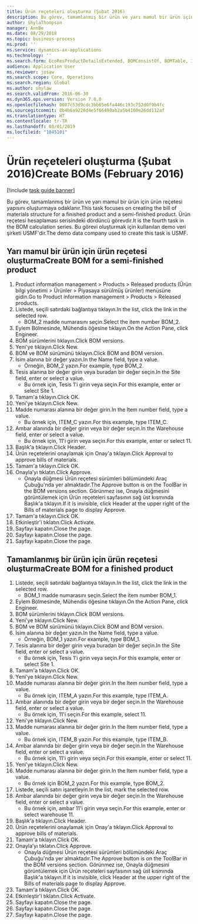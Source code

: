 ```yaml
---
title: Ürün reçeteleri oluşturma (Şubat 2016)
description: Bu görev, tamamlanmış bir ürün ve yarı mamul bir ürün için ürün reçetesi yapısını oluşturmaya odaklanır.
author: ShylaThompson
manager: AnnBe
ms.date: 08/29/2018
ms.topic: business-process
ms.prod: ''
ms.service: dynamics-ax-applications
ms.technology: ''
ms.search.form: EcoResProductDetailsExtended, BOMConsistOf, BOMTable, InventLocationIdLookup
audience: Application User
ms.reviewer: josaw
ms.search.scope: Core, Operations
ms.search.region: Global
ms.author: shylaw
ms.search.validFrom: 2016-06-30
ms.dyn365.ops.version: Version 7.0.0
ms.openlocfilehash: 0087c53d9cdc3bb65e6fa446c193c752d0f9b4fc
ms.sourcegitcommit: 8b4b6a9226d4e5f66498ab2a5b4160e26dd112af
ms.translationtype: HT
ms.contentlocale: tr-TR
ms.lasthandoff: 08/01/2019
ms.locfileid: "1845101"
---
```

# <a name="create-boms-february-2016"></a><span data-ttu-id="ad6ae-103">Ürün reçeteleri oluşturma (Şubat 2016)</span><span class="sxs-lookup"><span data-stu-id="ad6ae-103">Create BOMs (February 2016)</span></span>

[!include [task guide banner](../../includes/task-guide-banner.md)]

<span data-ttu-id="ad6ae-104">Bu görev, tamamlanmış bir ürün ve yarı mamul bir ürün için ürün reçetesi yapısını oluşturmaya odaklanır.</span><span class="sxs-lookup"><span data-stu-id="ad6ae-104">This task focuses on creating the bill of materials structure for a finished product and a semi-finished product.</span></span> <span data-ttu-id="ad6ae-105">Ürün reçetesi hesaplaması serisindeki dördüncü görevdir.</span><span class="sxs-lookup"><span data-stu-id="ad6ae-105">It is the fourth task in the BOM calculation series.</span></span> <span data-ttu-id="ad6ae-106">Bu görevi oluşturmak için kullanılan demo veri şirketi USMF'dir.</span><span class="sxs-lookup"><span data-stu-id="ad6ae-106">The demo data company used to create this task is USMF.</span></span>


## <a name="create-bom-for-a-semi-finished-product"></a><span data-ttu-id="ad6ae-107">Yarı mamul bir ürün için ürün reçetesi oluşturma</span><span class="sxs-lookup"><span data-stu-id="ad6ae-107">Create BOM for a semi-finished product</span></span>
1. <span data-ttu-id="ad6ae-108">Product information management > Products > Released products (Ürün bilgi yönetimi > Ürünler > Piyasaya sürülmüş ürünler) menüsüne gidin.</span><span class="sxs-lookup"><span data-stu-id="ad6ae-108">Go to Product information management > Products > Released products.</span></span>
2. <span data-ttu-id="ad6ae-109">Listede, seçili satırdaki bağlantıya tıklayın.</span><span class="sxs-lookup"><span data-stu-id="ad6ae-109">In the list, click the link in the selected row.</span></span>
    * <span data-ttu-id="ad6ae-110">BOM_2 madde numarasını seçin.</span><span class="sxs-lookup"><span data-stu-id="ad6ae-110">Select the item number BOM_2.</span></span>  
3. <span data-ttu-id="ad6ae-111">Eylem Bölmesinde, Mühendis öğesine tıklayın.</span><span class="sxs-lookup"><span data-stu-id="ad6ae-111">On the Action Pane, click Engineer.</span></span>
4. <span data-ttu-id="ad6ae-112">BOM sürümlerini tıklayın.</span><span class="sxs-lookup"><span data-stu-id="ad6ae-112">Click BOM versions.</span></span>
5. <span data-ttu-id="ad6ae-113">Yeni'ye tıklayın.</span><span class="sxs-lookup"><span data-stu-id="ad6ae-113">Click New.</span></span>
6. <span data-ttu-id="ad6ae-114">BOM ve BOM sürümünü tıklayın.</span><span class="sxs-lookup"><span data-stu-id="ad6ae-114">Click BOM and BOM version.</span></span>
7. <span data-ttu-id="ad6ae-115">İsim alanına bir değer yazın.</span><span class="sxs-lookup"><span data-stu-id="ad6ae-115">In the Name field, type a value.</span></span>
    * <span data-ttu-id="ad6ae-116">Örneğin, BOM_2 yazın.</span><span class="sxs-lookup"><span data-stu-id="ad6ae-116">For example, type BOM_2.</span></span>  
8. <span data-ttu-id="ad6ae-117">Tesis alanına bir değer girin veya buradan bir değer seçin.</span><span class="sxs-lookup"><span data-stu-id="ad6ae-117">In the Site field, enter or select a value.</span></span>
    * <span data-ttu-id="ad6ae-118">Bu örnek için, Tesis 1'i girin veya seçin.</span><span class="sxs-lookup"><span data-stu-id="ad6ae-118">For this example, enter or select Site 1.</span></span>  
9. <span data-ttu-id="ad6ae-119">Tamam'a tıklayın.</span><span class="sxs-lookup"><span data-stu-id="ad6ae-119">Click OK.</span></span>
10. <span data-ttu-id="ad6ae-120">Yeni'ye tıklayın.</span><span class="sxs-lookup"><span data-stu-id="ad6ae-120">Click New.</span></span>
11. <span data-ttu-id="ad6ae-121">Madde numarası alanına bir değer girin.</span><span class="sxs-lookup"><span data-stu-id="ad6ae-121">In the Item number field, type a value.</span></span>
    * <span data-ttu-id="ad6ae-122">Bu örnek için, ITEM_C yazın.</span><span class="sxs-lookup"><span data-stu-id="ad6ae-122">For this example, type ITEM_C.</span></span>  
12. <span data-ttu-id="ad6ae-123">Ambar alanında bir değer girin veya bir değer seçin.</span><span class="sxs-lookup"><span data-stu-id="ad6ae-123">In the Warehouse field, enter or select a value.</span></span>
    * <span data-ttu-id="ad6ae-124">Bu örnek için, 11'i girin veya seçin.</span><span class="sxs-lookup"><span data-stu-id="ad6ae-124">For this example, enter or select 11.</span></span>  
13. <span data-ttu-id="ad6ae-125">Başlık'a tıklayın.</span><span class="sxs-lookup"><span data-stu-id="ad6ae-125">Click Header.</span></span>
14. <span data-ttu-id="ad6ae-126">Ürün reçetelerini onaylamak için Onay'a tıklayın.</span><span class="sxs-lookup"><span data-stu-id="ad6ae-126">Click Approval to approve bills of materials.</span></span>
15. <span data-ttu-id="ad6ae-127">Tamam'a tıklayın.</span><span class="sxs-lookup"><span data-stu-id="ad6ae-127">Click OK.</span></span>
16. <span data-ttu-id="ad6ae-128">Onayla’yı tıklatın.</span><span class="sxs-lookup"><span data-stu-id="ad6ae-128">Click Approve.</span></span>
    * <span data-ttu-id="ad6ae-129">Onayla düğmesi Ürün reçetesi sürümleri bölümündeki Araç Çubuğu'nda yer almaktadır.</span><span class="sxs-lookup"><span data-stu-id="ad6ae-129">The Approve button is on the ToolBar in the  BOM versions section.</span></span> <span data-ttu-id="ad6ae-130">Görünmez ise, Onayla düğmesini görüntülemek için Ürün reçeteleri sayfasının sağ üst kısmında Başlık'a tıklayın.</span><span class="sxs-lookup"><span data-stu-id="ad6ae-130">If it is invisible, click Header at the upper right of the Bills of materials page to display Approve.</span></span>  
17. <span data-ttu-id="ad6ae-131">Tamam'a tıklayın.</span><span class="sxs-lookup"><span data-stu-id="ad6ae-131">Click OK.</span></span>
18. <span data-ttu-id="ad6ae-132">Etkinleştir'i tıklatın.</span><span class="sxs-lookup"><span data-stu-id="ad6ae-132">Click Activate.</span></span>
19. <span data-ttu-id="ad6ae-133">Sayfayı kapatın.</span><span class="sxs-lookup"><span data-stu-id="ad6ae-133">Close the page.</span></span>
20. <span data-ttu-id="ad6ae-134">Sayfayı kapatın.</span><span class="sxs-lookup"><span data-stu-id="ad6ae-134">Close the page.</span></span>
21. <span data-ttu-id="ad6ae-135">Sayfayı kapatın.</span><span class="sxs-lookup"><span data-stu-id="ad6ae-135">Close the page.</span></span>

## <a name="create-bom-for-a-finished-product"></a><span data-ttu-id="ad6ae-136">Tamamlanmış bir ürün için ürün reçetesi oluşturma</span><span class="sxs-lookup"><span data-stu-id="ad6ae-136">Create BOM for a finished product</span></span>
1. <span data-ttu-id="ad6ae-137">Listede, seçili satırdaki bağlantıya tıklayın.</span><span class="sxs-lookup"><span data-stu-id="ad6ae-137">In the list, click the link in the selected row.</span></span>
    * <span data-ttu-id="ad6ae-138">BOM_1 madde numarasını seçin.</span><span class="sxs-lookup"><span data-stu-id="ad6ae-138">Select the item number BOM_1.</span></span>  
2. <span data-ttu-id="ad6ae-139">Eylem Bölmesinde, Mühendis öğesine tıklayın.</span><span class="sxs-lookup"><span data-stu-id="ad6ae-139">On the Action Pane, click Engineer.</span></span>
3. <span data-ttu-id="ad6ae-140">BOM sürümlerini tıklayın.</span><span class="sxs-lookup"><span data-stu-id="ad6ae-140">Click BOM versions.</span></span>
4. <span data-ttu-id="ad6ae-141">Yeni'ye tıklayın.</span><span class="sxs-lookup"><span data-stu-id="ad6ae-141">Click New.</span></span>
5. <span data-ttu-id="ad6ae-142">BOM ve BOM sürümünü tıklayın.</span><span class="sxs-lookup"><span data-stu-id="ad6ae-142">Click BOM and BOM version.</span></span>
6. <span data-ttu-id="ad6ae-143">İsim alanına bir değer yazın.</span><span class="sxs-lookup"><span data-stu-id="ad6ae-143">In the Name field, type a value.</span></span>
    * <span data-ttu-id="ad6ae-144">Örneğin, BOM_1 yazın.</span><span class="sxs-lookup"><span data-stu-id="ad6ae-144">For example, type BOM_1.</span></span>  
7. <span data-ttu-id="ad6ae-145">Tesis alanına bir değer girin veya buradan bir değer seçin.</span><span class="sxs-lookup"><span data-stu-id="ad6ae-145">In the Site field, enter or select a value.</span></span>
    * <span data-ttu-id="ad6ae-146">Bu örnek için, Tesis 1'i girin veya seçin.</span><span class="sxs-lookup"><span data-stu-id="ad6ae-146">For this example, enter or select Site 1.</span></span>  
8. <span data-ttu-id="ad6ae-147">Tamam'a tıklayın.</span><span class="sxs-lookup"><span data-stu-id="ad6ae-147">Click OK.</span></span>
9. <span data-ttu-id="ad6ae-148">Yeni'ye tıklayın.</span><span class="sxs-lookup"><span data-stu-id="ad6ae-148">Click New.</span></span>
10. <span data-ttu-id="ad6ae-149">Madde numarası alanına bir değer girin.</span><span class="sxs-lookup"><span data-stu-id="ad6ae-149">In the Item number field, type a value.</span></span>
    * <span data-ttu-id="ad6ae-150">Bu örnek için, ITEM_A yazın.</span><span class="sxs-lookup"><span data-stu-id="ad6ae-150">For this example, type ITEM_A.</span></span>  
11. <span data-ttu-id="ad6ae-151">Ambar alanında bir değer girin veya bir değer seçin.</span><span class="sxs-lookup"><span data-stu-id="ad6ae-151">In the Warehouse field, enter or select a value.</span></span>
    * <span data-ttu-id="ad6ae-152">Bu örnek için, 11'i seçin.</span><span class="sxs-lookup"><span data-stu-id="ad6ae-152">For this example, select 11.</span></span>  
12. <span data-ttu-id="ad6ae-153">Yeni'ye tıklayın.</span><span class="sxs-lookup"><span data-stu-id="ad6ae-153">Click New.</span></span>
13. <span data-ttu-id="ad6ae-154">Madde numarası alanına bir değer girin.</span><span class="sxs-lookup"><span data-stu-id="ad6ae-154">In the Item number field, type a value.</span></span>
    * <span data-ttu-id="ad6ae-155">Bu örnek için, ITEM_B yazın.</span><span class="sxs-lookup"><span data-stu-id="ad6ae-155">For this example, type ITEM_B.</span></span>  
14. <span data-ttu-id="ad6ae-156">Ambar alanında bir değer girin veya bir değer seçin.</span><span class="sxs-lookup"><span data-stu-id="ad6ae-156">In the Warehouse field, enter or select a value.</span></span>
    * <span data-ttu-id="ad6ae-157">Bu örnek için, 11'i girin veya seçin.</span><span class="sxs-lookup"><span data-stu-id="ad6ae-157">For this example, enter or select 11.</span></span>  
15. <span data-ttu-id="ad6ae-158">Yeni'ye tıklayın.</span><span class="sxs-lookup"><span data-stu-id="ad6ae-158">Click New.</span></span>
16. <span data-ttu-id="ad6ae-159">Madde numarası alanına bir değer girin.</span><span class="sxs-lookup"><span data-stu-id="ad6ae-159">In the Item number field, type a value.</span></span>
    * <span data-ttu-id="ad6ae-160">Bu örnek için BOM_2 yazın.</span><span class="sxs-lookup"><span data-stu-id="ad6ae-160">For this example, type BOM_2.</span></span>  
17. <span data-ttu-id="ad6ae-161">Listede, seçili satırı işaretleyin.</span><span class="sxs-lookup"><span data-stu-id="ad6ae-161">In the list, mark the selected row.</span></span>
18. <span data-ttu-id="ad6ae-162">Ambar alanında bir değer girin veya bir değer seçin.</span><span class="sxs-lookup"><span data-stu-id="ad6ae-162">In the Warehouse field, enter or select a value.</span></span>
    * <span data-ttu-id="ad6ae-163">Bu örnek için, ambar 11'i girin veya seçin.</span><span class="sxs-lookup"><span data-stu-id="ad6ae-163">For this example, enter or select warehouse 11.</span></span>  
19. <span data-ttu-id="ad6ae-164">Başlık'a tıklayın.</span><span class="sxs-lookup"><span data-stu-id="ad6ae-164">Click Header.</span></span>
20. <span data-ttu-id="ad6ae-165">Ürün reçetelerini onaylamak için Onay'a tıklayın.</span><span class="sxs-lookup"><span data-stu-id="ad6ae-165">Click Approval to approve bills of materials.</span></span>
21. <span data-ttu-id="ad6ae-166">Tamam'a tıklayın.</span><span class="sxs-lookup"><span data-stu-id="ad6ae-166">Click OK.</span></span>
22. <span data-ttu-id="ad6ae-167">Onayla’yı tıklatın.</span><span class="sxs-lookup"><span data-stu-id="ad6ae-167">Click Approve.</span></span>
    * <span data-ttu-id="ad6ae-168">Onayla düğmesi Ürün reçetesi sürümleri bölümündeki Araç Çubuğu'nda yer almaktadır.</span><span class="sxs-lookup"><span data-stu-id="ad6ae-168">The Approve button is on the ToolBar in the  BOM versions section.</span></span> <span data-ttu-id="ad6ae-169">Görünmez ise, Onayla düğmesini görüntülemek için Ürün reçeteleri sayfasının sağ üst kısmında Başlık'a tıklayın.</span><span class="sxs-lookup"><span data-stu-id="ad6ae-169">If it is invisible, click Header at the upper right of the Bills of materials page to display Approve.</span></span>  
23. <span data-ttu-id="ad6ae-170">Tamam'a tıklayın.</span><span class="sxs-lookup"><span data-stu-id="ad6ae-170">Click OK.</span></span>
24. <span data-ttu-id="ad6ae-171">Etkinleştir'i tıklatın.</span><span class="sxs-lookup"><span data-stu-id="ad6ae-171">Click Activate.</span></span>
25. <span data-ttu-id="ad6ae-172">Sayfayı kapatın.</span><span class="sxs-lookup"><span data-stu-id="ad6ae-172">Close the page.</span></span>
26. <span data-ttu-id="ad6ae-173">Sayfayı kapatın.</span><span class="sxs-lookup"><span data-stu-id="ad6ae-173">Close the page.</span></span>
27. <span data-ttu-id="ad6ae-174">Sayfayı kapatın.</span><span class="sxs-lookup"><span data-stu-id="ad6ae-174">Close the page.</span></span>

